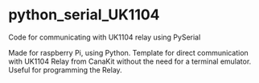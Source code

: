 # python_serial_UK1104
Code for communicating with UK1104 relay using PySerial

Made for raspberry Pi, using Python. Template for direct communication with UK1104 Relay from CanaKit without the need for a terminal emulator. Useful for programming the Relay.
